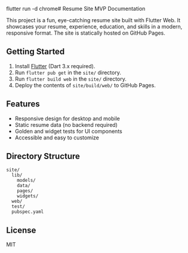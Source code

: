 flutter run -d chrome# Resume Site MVP Documentation

This project is a fun, eye-catching resume site built with Flutter Web. It showcases your resume, experience, education, and skills in a modern, responsive format. The site is statically hosted on GitHub Pages.

## Getting Started

1. Install [Flutter](https://docs.flutter.dev/get-started/install) (Dart 3.x required).
2. Run `flutter pub get` in the `site/` directory.
3. Run `flutter build web` in the `site/` directory.
4. Deploy the contents of `site/build/web/` to GitHub Pages.

## Features
- Responsive design for desktop and mobile
- Static resume data (no backend required)
- Golden and widget tests for UI components
- Accessible and easy to customize

## Directory Structure
```
site/
  lib/
    models/
    data/
    pages/
    widgets/
  web/
  test/
  pubspec.yaml
```

## License
MIT
